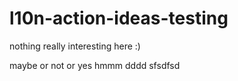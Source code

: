 # l10n-action-ideas-testing

nothing really interesting here :)


maybe
 or not
 or yes
 hmmm
dddd
sfsdfsd
